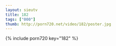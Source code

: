 ```yaml
--- 
layout: sieutv
title: 182
tags: ["000"]
thumb: http://porn720.net/video/182/poster.jpg
---
```

{% include porn720 key="182" %} 
